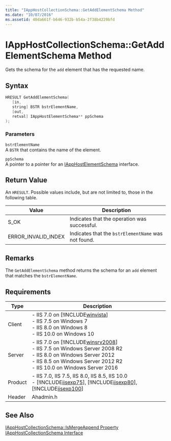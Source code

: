 ```yaml
---
title: "IAppHostCollectionSchema::GetAddElementSchema Method"
ms.date: "10/07/2016"
ms.assetid: 40da661f-b646-932b-b54a-2f38b4229bfd
---
```

# IAppHostCollectionSchema::GetAddElementSchema Method
Gets the schema for the `add` element that has the requested name.  
  
## Syntax  
  
```cpp  
HRESULT GetAddElementSchema(  
   [in,  
   string] BSTR bstrElementName,  
   [out,  
   retval] IAppHostElementSchema** ppSchema  
);  
```  
  
### Parameters  
 `bstrElementName`  
 A `BSTR` that contains the name of the element.  
  
 `ppSchema`  
 A pointer to a pointer for an [IAppHostElementSchema](../../web-development-reference/native-code-api-reference/iapphostelementschema-interface.md) interface.  
  
## Return Value  
 An `HRESULT`. Possible values include, but are not limited to, those in the following table.  
  
|Value|Description|  
|-----------|-----------------|  
|S_OK|Indicates that the operation was successful.|  
|ERROR_INVALID_INDEX|Indicates that the `bstrElementName` was not found.|  
  
## Remarks  
 The `GetAddElementSchema` method returns the schema for an `add` element that matches the `bstrElementName`.  
  
## Requirements  
  
|Type|Description|  
|----------|-----------------|  
|Client|-   IIS 7.0 on [!INCLUDE[winvista](../../wmi-provider/includes/winvista-md.md)]<br />-   IIS 7.5 on Windows 7<br />-   IIS 8.0 on Windows 8<br />-   IIS 10.0 on Windows 10|  
|Server|-   IIS 7.0 on [!INCLUDE[winsrv2008](../../wmi-provider/includes/winsrv2008-md.md)]<br />-   IIS 7.5 on Windows Server 2008 R2<br />-   IIS 8.0 on Windows Server 2012<br />-   IIS 8.5 on Windows Server 2012 R2<br />-   IIS 10.0 on Windows Server 2016|  
|Product|-   IIS 7.0, IIS 7.5, IIS 8.0, IIS 8.5, IIS 10.0<br />-   [!INCLUDE[iisexp75](../../web-development-reference/native-code-api-reference/includes/iisexp75-md.md)], [!INCLUDE[iisexp80](../../web-development-reference/native-code-api-reference/includes/iisexp80-md.md)], [!INCLUDE[iisexp100](../../web-development-reference/native-code-api-reference/includes/iisexp100-md.md)]|  
|Header|Ahadmin.h|  
  
## See Also  
 [IAppHostCollectionSchema::IsMergeAppend Property](../../web-development-reference/native-code-api-reference/iapphostcollectionschema-ismergeappend-property.md)   
 [IAppHostCollectionSchema Interface](../../web-development-reference/native-code-api-reference/iapphostcollectionschema-interface.md)
